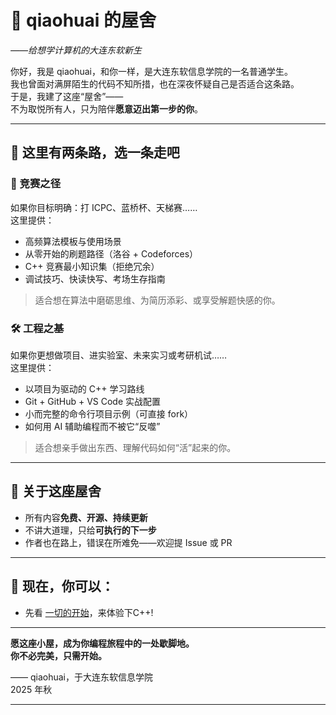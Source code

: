 # 🏯 qiaohuai 的屋舍  
*——给想学计算机的大连东软新生*

你好，我是 qiaohuai，和你一样，是大连东软信息学院的一名普通学生。  
我也曾面对满屏陌生的代码不知所措，也在深夜怀疑自己是否适合这条路。  
于是，我建了这座“屋舍”——  
不为取悦所有人，只为陪伴**愿意迈出第一步的你**。

---

## 🧭 这里有两条路，选一条走吧

### 🥇 竞赛之径  
如果你目标明确：打 ICPC、蓝桥杯、天梯赛……  
这里提供：  
- 高频算法模板与使用场景  
- 从零开始的刷题路径（洛谷 + Codeforces）  
- C++ 竞赛最小知识集（拒绝冗余）  
- 调试技巧、快读快写、考场生存指南  

> 适合想在算法中磨砺思维、为简历添彩、或享受解题快感的你。

### 🛠️ 工程之基  
如果你更想做项目、进实验室、未来实习或考研机试……  
这里提供：  
- 以项目为驱动的 C++ 学习路线  
- Git + GitHub + VS Code 实战配置  
- 小而完整的命令行项目示例（可直接 fork）  
- 如何用 AI 辅助编程而不被它“反噬”  

> 适合想亲手做出东西、理解代码如何“活”起来的你。

---

## 🌱 关于这座屋舍
- 所有内容**免费、开源、持续更新**  
- 不讲大道理，只给**可执行的下一步**  
- 作者也在路上，错误在所难免——欢迎提 Issue 或 PR  

---

## 🚪 现在，你可以：
- 先看 [一切的开始](./一切的开始.md)，来体验下C++!  

---

**愿这座小屋，成为你编程旅程中的一处歇脚地。**  
**你不必完美，只需开始。**

—— qiaohuai，于大连东软信息学院  
2025 年秋

---
